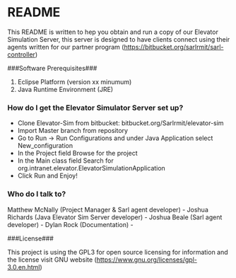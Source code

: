 # README #

This README is written to hep you obtain and run a copy of our Elevator Simulation Server, this server is designed to have clients connect using their agents written for our partner program (https://bitbucket.org/sarlrmit/sarl-controller)

###Software Prerequisites###

1. Eclipse Platform (version xx minumum)
2. Java Runtime Environment (JRE)


### How do I get the Elevator Simulator Server set up? ###

* Clone Elevator-Sim from bitbucket: bitbucket.org/Sarlrmit/elevator-sim
* Import Master branch from repository
* Go to Run -> Run Configurations and under Java Application select New_configuration
* In the Project field Browse for the project
* In the Main class field Search for org.intranet.elevator.ElevatorSimulationApplication
* Click Run and Enjoy!



### Who do I talk to? ###

Matthew McNally (Project Manager & Sarl agent developer) -
Joshua Richards (Java Elevator Sim Server developer) -
Joshua Beale (Sarl agent developer) -
Dylan Rock (Documentation) -

###License###

This project is using the GPL3 for open source licensing for information and the license visit GNU website (https://www.gnu.org/licenses/gpl-3.0.en.html)